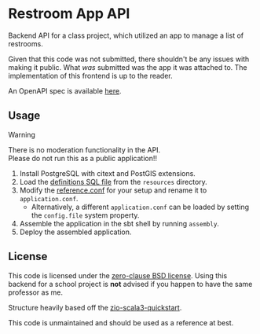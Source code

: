 # Restroom App API

Backend API for a class project, which utilized an app to manage a list of restrooms.

Given that this code was not submitted, there shouldn't be any issues with making it public.
What _was_ submitted was the app it was attached to.
The implementation of this frontend is up to the reader.

An OpenAPI spec is available [here](docs/api.yaml).

## Usage

> [!WARNING]
> There is no moderation functionality in the API.  
> Please do not run this as a public application!!

1. Install PostgreSQL with citext and PostGIS extensions.
2. Load the [definitions SQL file](src/main/resources/base.sql) from the `resources` directory.
3. Modify the [reference.conf](src/main/resources/reference.conf) for your setup and rename it to `application.conf`.
    - Alternatively, a different `application.conf` can be loaded by setting the `config.file` system property.
4. Assemble the application in the sbt shell by running `assembly`. 
5. Deploy the assembled application.

## License

This code is licensed under the [zero-clause BSD license](LICENSE.txt).
Using this backend for a school project is **not** advised if you happen to have the same professor as me.

Structure heavily based off the [zio-scala3-quickstart](https://github.com/ScalaConsultants/zio-scala3-quickstart.g8/tree/master).

This code is unmaintained and should be used as a reference at best.
